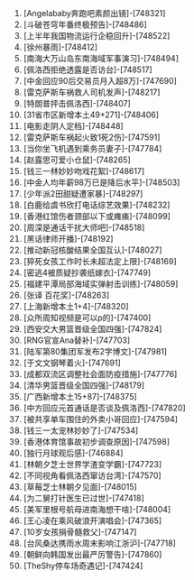 
1. [Angelababy奔跑吧素颜出镜]-[748321]
1. [斗破苍穹年番终极预告]-[748486]
1. [上半年我国物流运行企稳回升]-[748522]
1. [徐州暴雨]-[748412]
1. [南海大万山岛东南海域军事演习]-[748494]
1. [佩洛西拒绝透露是否访台]-[748517]
1. [中金回应90后交易员月入超8万]-[747690]
1. [雷克萨斯车祸救人司机发声]-[748217]
1. [特朗普抨击佩洛西]-[748407]
1. [31省市区新增本土49+271]-[748406]
1. [电影走阴人定档]-[748448]
1. [雷克萨斯车祸起火致1死2伤]-[747591]
1. [当你坐飞机遇到乘务员妻子]-[747784]
1. [赵露思可爱小仓鼠]-[748265]
1. [钱三一林妙妙吻戏花絮]-[748617]
1. [中金人均年薪98万已是降后水平]-[748503]
1. [少年派2田甜疑遭家暴]-[748297]
1. [白鹿给虞书欣打电话综艺效果]-[748232]
1. [香港红馆伤者颈部以下或瘫痪]-[748099]
1. [周深是通话干扰大师吧]-[748518]
1. [黑话律师开播]-[748192]
1. [推动新冠核酸结果全国互认]-[748027]
1. [猝死女孩工作时长未超法定上限]-[748169]
1. [密逃4被质疑抄袭纸嫁衣]-[747749]
1. [福建平潭局部海域实弹射击训练]-[748059]
1. [张译 百花奖]-[748263]
1. [上海新增本土1+4]-[748320]
1. [众所周知视频是可以p的]-[747400]
1. [西安交大男篮晋级全国四强]-[747824]
1. [RNG官宣Ana替补]-[747703]
1. [陆军第80集团军发布2字博文]-[747981]
1. [于文文钢琴着火]-[747691]
1. [成都双流区调整社会面防疫措施]-[747776]
1. [清华男篮晋级全国四强]-[748179]
1. [广西新增本土15+87]-[748375]
1. [中方回应元首通话是否谈及佩洛西]-[747820]
1. [被共享单车围住的外卖小哥回应]-[747594]
1. [钱三一太宠林妙妙了]-[747534]
1. [香港体育馆事故初步调查原因]-[747598]
1. [独行月球观后感]-[746884]
1. [林朝夕芝士世界学渣变学霸]-[747723]
1. [不同视角看佩洛西窜访台湾]-[747570]
1. [草莓芝士林朝夕见面]-[748015]
1. [为二舅打针医生已过世]-[747418]
1. [美军里根号航母进南海想干啥]-[748004]
1. [王心凌在乘风破浪开演唱会]-[747365]
1. [10岁女孩捐骨髓救父]-[747147]
1. [台风桑达携雨水周末影响江浙沪]-[747718]
1. [朝鲜向韩国发出最严厉警告]-[747860]
1. [TheShy停车场奇遇记]-[747424]